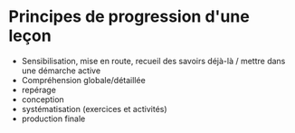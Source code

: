 # Principes de progression d'une leçon


- Sensibilisation, mise en route, recueil des savoirs déjà-là / mettre dans une démarche active
- Compréhension globale/détaillée
- repérage
- conception
- systématisation (exercices et activités)
- production finale

